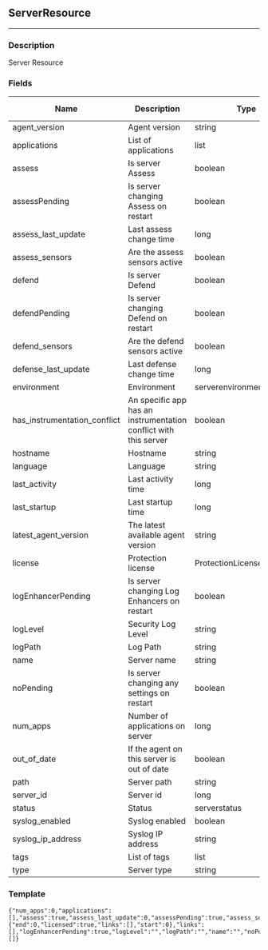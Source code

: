 ## ServerResource
---
### Description
Server Resource
### Fields
| Name | Description | Type | Allowed Values | Required |
| ---- | ----------- | ---- | -------------- | -------- |
| agent_version | Agent version | string |  | false |
| applications | List of applications | list |  | false |
| assess | Is server Assess | boolean |  | false |
| assessPending | Is server changing Assess on restart | boolean |  | false |
| assess_last_update | Last assess change time | long |  | false |
| assess_sensors | Are the assess sensors active | boolean |  | false |
| defend | Is server Defend | boolean |  | false |
| defendPending | Is server changing Defend on restart | boolean |  | false |
| defend_sensors | Are the defend sensors active | boolean |  | false |
| defense_last_update | Last defense change time | long |  | false |
| environment | Environment | serverenvironment |  | false |
| has_instrumentation_conflict | An specific app has an instrumentation conflict with this server | boolean |  | false |
| hostname | Hostname | string |  | false |
| language | Language | string |  | false |
| last_activity | Last activity time | long |  | false |
| last_startup | Last startup time | long |  | false |
| latest_agent_version | The latest available agent version | string |  | false |
| license | Protection license | ProtectionLicenseResource |  | false |
| logEnhancerPending | Is server changing Log Enhancers on restart | boolean |  | false |
| logLevel | Security Log Level | string |  | false |
| logPath | Log Path | string |  | false |
| name | Server name | string |  | false |
| noPending | Is server changing any settings on restart | boolean |  | false |
| num_apps | Number of applications on server | long |  | false |
| out_of_date | If the agent on this server is out of date | boolean |  | false |
| path | Server path | string |  | false |
| server_id | Server id | long |  | false |
| status | Status | serverstatus |  | false |
| syslog_enabled | Syslog enabled | boolean |  | false |
| syslog_ip_address | Syslog IP address | string |  | false |
| tags | List of tags | list |  | false |
| type | Server type | string |  | false |
### Template
```
{"num_apps":0,"applications":[],"assess":true,"assess_last_update":0,"assessPending":true,"assess_sensors":true,"defend":true,"defendPending":true,"defend_sensors":true,"defense_last_update":0,"agent_version":"","environment":"","has_instrumentation_conflict":true,"hostname":"","language":"","last_activity":0,"last_startup":0,"latest_agent_version":"","license":{"end":0,"licensed":true,"links":[],"start":0},"links":[],"logEnhancerPending":true,"logLevel":"","logPath":"","name":"","noPending":true,"out_of_date":true,"server_id":0,"path":"","type":"","status":"","syslog_enabled":true,"syslog_ip_address":"","tags":[]}
```
